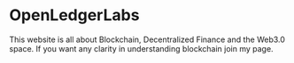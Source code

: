 # OpenLedgerLabs
This website is all about Blockchain, Decentralized Finance and the Web3.0 space. If you want any clarity in understanding blockchain join my page.
